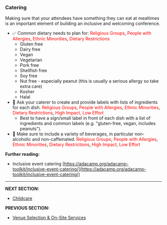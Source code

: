 
### Catering

Making sure that your attendees have something they can eat at mealtimes is an important element of building an inclusive and welcoming conference.

- ✅ Common dietary needs to plan for:
<span style="color:red">Religious Groups</span>, <span style="color:red">People with Allergies</span>, <span style="color:red">Ethnic Minorities</span>, <span style="color:red">Dietary Restrictions</span>
  - Gluten free
  - Dairy free
  - Vegan
  - Vegetarian
  - Pork free
  - Shellfish free
  - Soy free
  - Nut free - especially peanut (this is usually a serious allergy so take extra care)
  - Kosher
  - Halal
- 🍎 Ask your caterer to create and provide labels with lists of ingredients for each dish. <span style="color:red">Religious Groups</span>, <span style="color:red">People with Allergies</span>, <span style="color:red">Ethnic Minorities</span>, <span style="color:red">Dietary Restrictions</span>, <span style="color:red">High Impact, Low Effort</span>
    - Best to have a sign/small label in front of each dish with a list of ingredients and common labels (e.g. &quot;gluten-free, vegan,  includes peanuts&quot;). 
- 🍎 Make sure to include a variety of beverages, in particular non-alcoholic and non-caffeinated. <span style="color:red">Religious Groups</span>, <span style="color:red">People with Allergies</span>, <span style="color:red">Ethnic Minorities</span>, <span style="color:red">Dietary Restrictions</span>, <span style="color:red">High Impact, Low Effort</span>

**Further reading:**

- Inclusive event catering [https://adacamp.org/adacamp-toolkit/inclusive-event-catering/](https://adacamp.org/adacamp-toolkit/inclusive-event-catering/)
---
**NEXT SECTION:**
- [Childcare](childcare.md)

**PREVIOUS SECTION:**
- [Venue Selection & On-Site Services](venue-selection.md)

